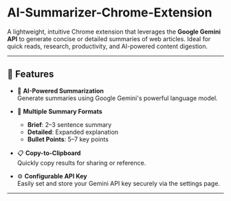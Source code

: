 # AI-Summarizer-Chrome-Extension

A lightweight, intuitive Chrome extension that leverages the **Google Gemini API** to generate concise or detailed summaries of web articles. Ideal for quick reads, research, productivity, and AI-powered content digestion.

---

## 🚀 Features

- 🧠 **AI-Powered Summarization**  
  Generate summaries using Google Gemini's powerful language model.

- 📝 **Multiple Summary Formats**  
  - **Brief**: 2–3 sentence summary  
  - **Detailed**: Expanded explanation  
  - **Bullet Points**: 5–7 key points

- 📋 **Copy-to-Clipboard**  
  Quickly copy results for sharing or reference.

- ⚙️ **Configurable API Key**  
  Easily set and store your Gemini API key securely via the settings page.

---
